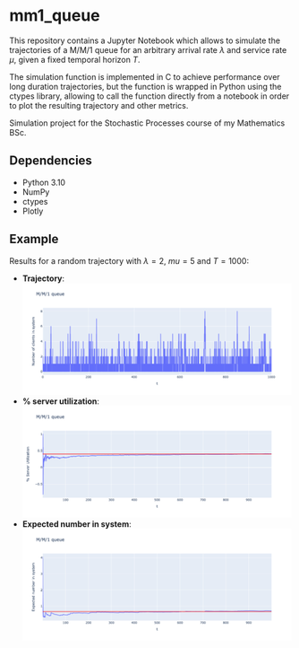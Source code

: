 # mm1_queue
This repository contains a Jupyter Notebook which allows to simulate the trajectories of a M/M/1 queue for an arbitrary arrival rate $\lambda$ and service rate $\mu$, given a fixed temporal horizon $T$.

The simulation function is implemented in C to achieve performance over long duration trajectories, but the function is wrapped in Python using the ctypes library, allowing to call the function directly from a notebook in order to plot the resulting trajectory and other metrics.

Simulation project for the Stochastic Processes course of my Mathematics BSc.

## Dependencies
* Python 3.10
* NumPy
* ctypes
* Plotly        

## Example
Results for a random trajectory with $\lambda = 2$, $mu = 5$ and $T = 1000$:
* **Trajectory**: ![M/M/1 trajectory](sample_img/traj.png)
* **% server utilization**: ![Percentage server utilization](sample_img/per.png)
* **Expected number in system**: ![M/M/1 expected number in system](sample_img/exp.png)
